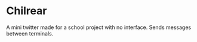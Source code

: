 # Chilrear
A mini twitter made for a school project with no interface. Sends messages between terminals.
